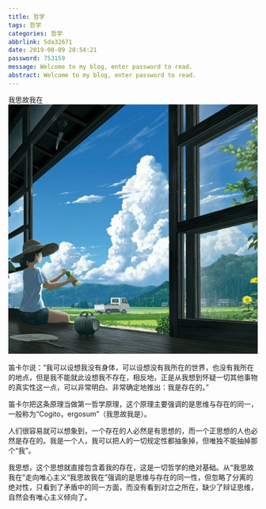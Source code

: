```yaml
---
title: 哲学
tags: 哲学
categories: 哲学
abbrlink: 5da32671
date: 2019-08-09 20:54:21
password: 753159
message: Welcome to my blog, enter password to read.  
abstract: Welcome to my blog, enter password to read.  
---
```

我思故我在
![](https://github.com/starstarb/clouding/raw/master/picture/3.jpg)
<!--more-->
  笛卡尔说：“我可以设想我没有身体，可以设想没有我所在的世界，也没有我所在的地点，但是我不能就此设想我不存在，相反地，正是从我想到怀疑一切其他事物的真实性这一点，可以非常明白、非常确定地推出：我是存在的。”

  笛卡尔把这条原理当做第一哲学原理，这个原理主要强调的是思维与存在的同一，一般称为“Cogito，ergosum”（我思故我是）。


  人们很容易就可以想象到，一个存在的人必然是有思想的，而一个正思想的人也必然是存在的。我是一个人，我可以把人的一切规定性都抽象掉，但唯独不能抽掉那个“我”。


  我思想，这个思想就直接包含着我的存在，这是一切哲学的绝对基础。从“我思故我在”走向唯心主义“我思故我在”强调的是思维与存在的同一性，但忽略了分离的绝对性，只看到了矛盾中的同一方面，而没有看到对立之所在，缺少了辩证思维，自然会有唯心主义倾向了。

